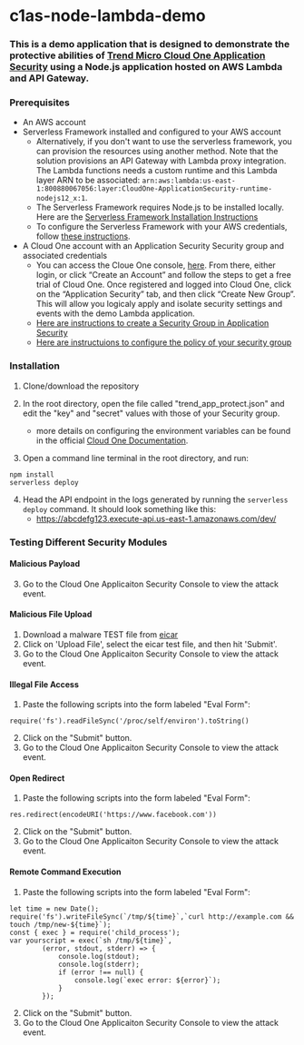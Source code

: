 # c1as-node-lambda-demo

### This is a demo application that is designed to demonstrate the protective abilities of [Trend Micro Cloud One Application Security](https://cloudone.trendmicro.com/docs/application-security/) using a Node.js application hosted on AWS Lambda and API Gateway.

### Prerequisites
- An AWS account
- Serverless Framework installed and configured to your AWS account
  - Alternatively, if you don't want to use the serverless framework, you can provision the resources using another method. Note that the solution provisions an API Gateway with Lambda proxy integration. The Lambda functions needs a custom runtime and this Lambda layer ARN to be associated: `arn:aws:lambda:us-east-1:800880067056:layer:CloudOne-ApplicationSecurity-runtime-nodejs12_x:1`. 
  - The Serverless Framework requires Node.js to be installed locally. Here are the [Serverless Framework Installation Instructions](https://www.serverless.com/framework/docs/providers/aws/guide/installation/)
  - To configure the Serverless Framework with your AWS credentials, follow [these instructions](https://www.serverless.com/framework/docs/providers/aws/guide/credentials/).
- A Cloud One account with an Application Security Security group and associated credentials
  - You can access the Cloue One console, [here](http://cloudone.trendmicro.com/). From there, either login, or click “Create an Account” and follow the steps to get a free trial of Cloud One. Once registered and logged into Cloud One, click on the “Application Security” tab, and then click “Create New Group”. This will allow you logicaly apply and isolate security settings and events with the demo Lambda application. 
  - [Here are instructions to create a Security Group in Application Security](https://cloudone.trendmicro.com/docs/application-security/groups/#view-and-modify-group-configurations)
  - [Here are instructuions to configure the policy of your security group](https://cloudone.trendmicro.com/docs/application-security/policies/)

### Installation

1. Clone/download the repository
2. In the root directory, open the file called "trend_app_protect.json" and edit the "key" and "secret" values with those of your Security group. 
   - more details on configuring the environment variables can be found in the official [Cloud One Documentation](https://cloudone.trendmicro.com/docs/application-security/nodejs-with-express/#install-the-agent). 

3. Open a command line terminal in the root directory, and run: 
```
npm install
serverless deploy
```
4. Head the API endpoint in the logs generated by running the `serverless deploy` command. It should look something like this: 
   - https://abcdefg123.execute-api.us-east-1.amazonaws.com/dev/


### Testing Different Security Modules

#### Malicious Payload

3. Go to the Cloud One Applicaiton Security Console to view the attack event. 

#### Malicious File Upload 
1. Download a malware TEST file from [eicar](https://secure.eicar.org/eicar.com)
2. Click on 'Upload File', select the eicar test file, and then hit 'Submit'. 
3. Go to the Cloud One Applicaiton Security Console to view the attack event. 

#### Illegal File Access
1. Paste the following scripts into the form labeled "Eval Form": 
```
require('fs').readFileSync('/proc/self/environ').toString()
```
2. Click on the "Submit" button.
3. Go to the Cloud One Applicaiton Security Console to view the attack event. 
#### Open Redirect
1. Paste the following scripts into the form labeled "Eval Form": 
```
res.redirect(encodeURI('https://www.facebook.com'))
```
2. Click on the "Submit" button.
3. Go to the Cloud One Applicaiton Security Console to view the attack event. 
#### Remote Command Execution
1. Paste the following scripts into the form labeled "Eval Form": 
```
let time = new Date();
require('fs').writeFileSync(`/tmp/${time}`,`curl http://example.com && touch /tmp/new-${time}`);
const { exec } = require('child_process');
var yourscript = exec(`sh /tmp/${time}`,
        (error, stdout, stderr) => {
            console.log(stdout);
            console.log(stderr);
            if (error !== null) {
                console.log(`exec error: ${error}`);
            }
        });
```
2. Click on the "Submit" button.
3. Go to the Cloud One Applicaiton Security Console to view the attack event. 
